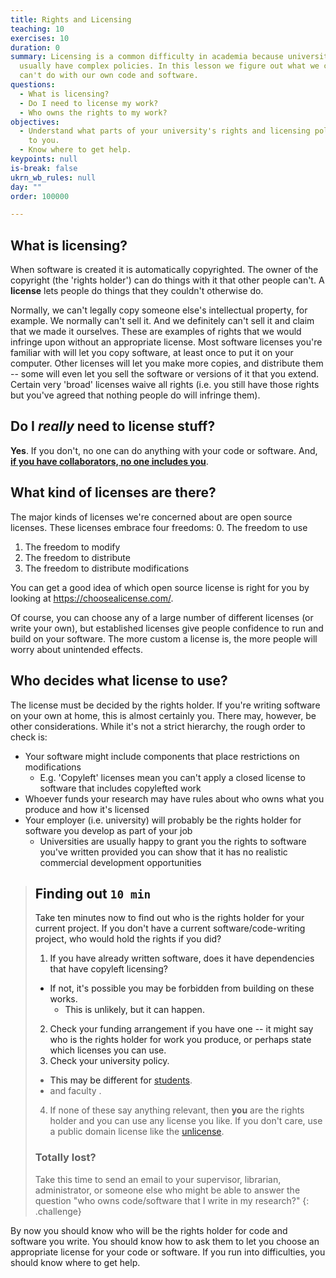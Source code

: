 ```yaml
---
title: Rights and Licensing
teaching: 10
exercises: 10
duration: 0
summary: Licensing is a common difficulty in academia because universities
  usually have complex policies. In this lesson we figure out what we can and
  can't do with our own code and software.
questions:
  - What is licensing?
  - Do I need to license my work?
  - Who owns the rights to my work?
objectives:
  - Understand what parts of your university's rights and licensing policy apply
    to you.
  - Know where to get help.
keypoints: null
is-break: false
ukrn_wb_rules: null
day: ""
order: 100000

---
```

## What is licensing?

When software is created it is automatically copyrighted.
The owner of the copyright (the 'rights holder') can do things with it that other people can't.
A **license** lets people do things that they couldn't otherwise do.

Normally, we can't legally copy someone else's intellectual property, for example.
We normally can't sell it.
And we definitely can't sell it and claim that we made it ourselves.
These are examples of rights that we would infringe upon without an appropriate license.
Most software licenses you're familiar with will let you copy software, at least once to put it on your computer.
Other licenses will let you make more copies, and distribute them -- some will even let you sell the software
or versions of it that you extend.
Certain very 'broad' licenses waive all rights
(i.e. you still have those rights but you've agreed that nothing people do will infringe them).

## Do I _really_ need to license stuff?

**Yes**.
If you don't, no one can do anything with your code or software.
And, **<a href="https://choosealicense.com/no-permission/" target="_blank">
if you have collaborators, no one includes you</a>**.

## What kind of licenses are there?

The major kinds of licenses we're concerned about are open source licenses.
These licenses embrace four freedoms:
0. The freedom to use
1. The freedom to modify
2. The freedom to distribute
3. The freedom to distribute modifications

You can get a good idea of which open source license is right for you by looking at
<a href="https://choosealicense.com/" target="_blank">https://choosealicense.com/<a/>.

Of course, you can choose any of a large number of different licenses (or write your own),
but established licenses give people confidence to run and build on your software.
The more custom a license is, the more people will worry about unintended effects.

## Who decides what license to use?

The license must be decided by the rights holder.
If you're writing software on your own at home, this is almost certainly you.
There may, however, be other considerations.
While it's not a strict hierarchy, the rough order to check is:
* Your software might include components that place restrictions on modifications
  * E.g. 'Copyleft' licenses mean you can't apply a closed license to software that includes copylefted work
* Whoever funds your research may have rules about who owns what you produce and how it's licensed
* Your employer (i.e. university) will probably be the rights holder for software you develop as part of your job
  * Universities are usually happy to grant you the rights to software you've written provided you can show that it
  has no realistic commercial development opportunities

> ## Finding out `10 min`
> Take ten minutes now to find out who is the rights holder for your current project.
> If you don't have a current software/code-writing project, who would hold the rights if you did?
>
> 1. If you have already written software, does it have dependencies that have copyleft licensing?
>   - If not, it's possible you may be forbidden from building on these works.
>     - This is unlikely, but it can happen.
> 2. Check your funding arrangement if you have one -- it might say who is the rights holder
>    for work you produce, or perhaps state which licenses you can use.
> 3. Check your university policy.
>   - This may be different for
>     <a href="https://www.ox.ac.uk/students/academic/guidance/intellectual-property" target="_blank">students</a>.
>   - and faculty
>     <a href="" target="_blank"></a>.
> 4. If none of these say anything relevant, then **you** are the rights holder and you can
>   use any license you like.
>   If you don't care, use a public domain license like the
>   <a href="https://choosealicense.com/licenses/unlicense/" target="_blank">unlicense</a>.
>
> ### Totally lost?
> Take this time to send an email to your supervisor, librarian, administrator, or someone
> else who might be able to answer the question "who owns code/software that I write in my research?"
{: .challenge}

By now you should know who will be the rights holder for code and software you write.
You should know how to ask them to let you choose an appropriate license for your code or software.
If you run into difficulties, you should know where to get help.
